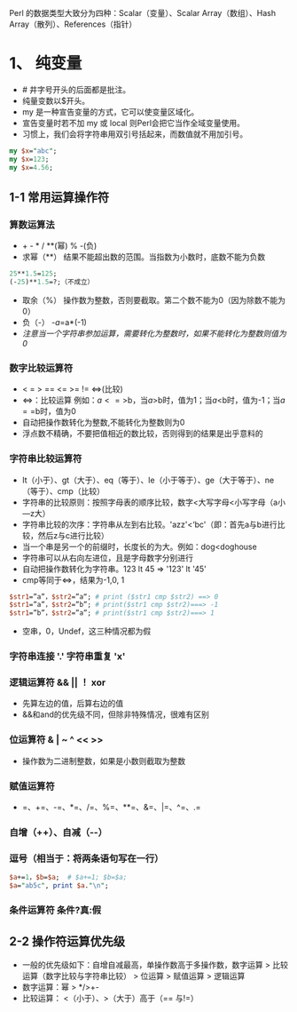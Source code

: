 Perl 的数据类型大致分为四种：Scalar（变量）、Scalar Array（数组）、Hash Array（散列）、References（指针）

# 1、 纯变量
* \# 井字号开头的后面都是批注。
* 纯量变数以$开头。
* my 是一种宣告变量的方式，它可以使变量区域化。
* 宣告变量时若不加 my 或 local 则Perl会把它当作全域变量使用。
* 习惯上，我们会将字符串用双引号括起来，而数值就不用加引号。
```Perl
my $x="abc";
my $x=123;
my $x=4.56;
```

## 1-1 常用运算操作符
### 算数运算法
* \+ - * / **(幂) % -(负)
* 求幂（**） 结果不能超出数的范围。当指数为小数时，底数不能为负数
```Perl
25**1.5=125;
(-25)**1.5=?;（不成立）
```
* 取余（%） 操作数为整数，否则要截取。第二个数不能为0（因为除数不能为0）
* 负（-） -$a=$a*(-1)
* _注意当一个字符串参加运算，需要转化为整数时，如果不能转化为整数则值为0_
### 数字比较运算符
* < = > == <= >= != <=>(比较)
* <=>：比较运算 例如：$a<=>$b，当$a>$b时，值为1；当$a<$b时，值为-1；当$a==$b时，值为0
* 自动把操作数转化为整数,不能转化为整数则为0
* 浮点数不精确，不要把值相近的数比较，否则得到的结果是出乎意料的
### 字符串比较运算符
* lt（小于）、gt（大于）、eq（等于）、le（小于等于）、ge（大于等于）、ne（等于）、cmp（比较）
* 字符串的比较原则：按照字母表的顺序比较，数字<大写字母<小写字母（a小—z大）
* 字符串比较的次序：字符串从左到右比较。'azz'<‘bc'（即：首先a与b进行比较，然后z与c进行比较）
* 当一个串是另一个的前缀时，长度长的为大。例如：dog<doghouse
* 字符串可以从右向左进位，且是字母数字分别进行
* 自动把操作数转化为字符串。123 lt 45 => '123' lt '45'
* cmp等同于<=>，结果为-1,0, 1
```perl
$str1=”a”，$str2=”a“; # print ($str1 cmp $str2) ==> 0
$str1=”a”，$str2=”b”; # print($str1 cmp $str2)===> -1
$str1=”b”，$str2=”a”; # print($str1 cmp $str2)===> 1
```
* 空串，0，Undef，这三种情况都为假
### 字符串连接 '.' 字符串重复 'x'
### 逻辑运算符 && || ！ xor
* 先算左边的值，后算右边的值
* &&和and的优先级不同，但除非特殊情况，很难有区别
### 位运算符 & | ~ ^ << >>
* 操作数为二进制整数，如果是小数则截取为整数
### 赋值运算符
* =、+=、-=、*=、/=、%=、**=、&=、|=、^=、.=
### 自增（++）、自减（--）
### 逗号（相当于：将两条语句写在一行）
```Perl
$a+=1，$b=$a;  # $a+=1; $b=$a;
$a="ab5c", print $a."\n";
```
### 条件运算符 条件?真:假

## 2-2 操作符运算优先级
* 一般的优先级如下：自增自减最高，单操作数高于多操作数，数字运算 > 比较运算（数字比较与字符串比较） > 位运算 > 赋值运算 > 逻辑运算
* 数字运算：幂 > */>+-
* 比较运算： <（小于）、>（大于）高于（== 与!=）
